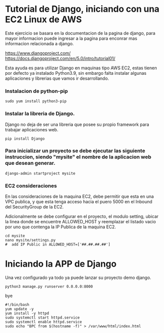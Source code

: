 

# Tutorial de Django, iniciando con una EC2 Linux de AWS

Este ejercicio se basara en la documentacion de la pagina de django, para mayor informacion puede ingresar a la pagina para enconrar mas informacion relacionada a django.

https://www.djangoproject.com/
https://docs.djangoproject.com/en/5.0/intro/tutorial01/


Esta ayuda es para utilizar Django en maquinas tipo AWS EC2, estas tienen por defecto ya instalado Python3.9, sin embargo falta instalar algunas aplicaciones y librerias que vamos ir desarrollando.


### Instalacion de python-pip

```
sudo yum install python3-pip
```


### Instalar la libreria de Django.

Django no deja de ser una libreria que posee su propio framework para trabajar aplicaciones web.


```
pip install Django
```


### Para inicializar un proyecto se debe ejecutar las siguiente instruccion, siendo "mysite" el nombre de la aplicacion web que desean generar.

```
django-admin startproject mysite
```

### EC2 consideraciones

En las consideraciones de la maquina EC2, debe permitir que esta en una VPC publica, y que esta tenga acceso hacia el puero 5000 en el Inbound del SecurityGroup de la EC2.

Adicionalmente se debe configurar en el proyecto, el modulo setting, ubicar la linea donde se encuentre ALLOWED_HOST y reemplazar el listado vacio por uno que contenga la IP Publica de la maquina EC2.

```
cd mysite
nano mysite/settings.py 
#  add IP Public in ALLOWED_HOST=['##.##.##.##']
```

# Iniciando la APP de Django

Una vez configurado ya todo ya puede lanzar su proyecto demo django. 
```
python3 manage.py runserver 0.0.0.0:8000
```


bye



```
#!/bin/bash
yum update -y
yum install -y httpd
sudo systemctl start httpd.service
sudo systemctl enable httpd.service
sudo echo "BPC from $(hostname -f)" > /var/www/html/index.html
```
